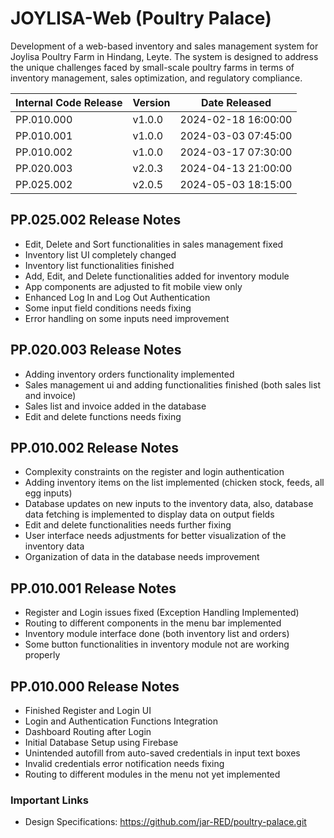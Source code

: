 # JOYLISA-Web (Poultry Palace)
Development of a web-based inventory and sales management system for Joylisa Poultry Farm in Hindang, Leyte. The system is designed to address the unique challenges faced by small-scale poultry farms in terms of inventory management, sales optimization, and regulatory compliance.

| Internal Code Release | Version | Date Released |
| ------------- | ------------- | ------------- | 
| PP.010.000 | v1.0.0 | 2024-02-18 16:00:00 | 
| PP.010.001 | v1.0.0 | 2024-03-03 07:45:00 | 
| PP.010.002 | v1.0.0 | 2024-03-17 07:30:00 | 
| PP.020.003 | v2.0.3 | 2024-04-13 21:00:00 | 
| PP.025.002 | v2.0.5 | 2024-05-03 18:15:00 |

## PP.025.002 Release Notes
* Edit, Delete and Sort functionalities in sales management fixed
* Inventory list UI completely changed
* Inventory list functionalities finished
* Add, Edit, and Delete functionalities added for inventory module
* App components are adjusted to fit mobile view only
* Enhanced Log In and Log Out Authentication
* Some input field conditions needs fixing
* Error handling on some inputs need improvement

## PP.020.003 Release Notes
* Adding inventory orders functionality implemented
* Sales management ui and adding functionalities finished (both sales list and invoice)
* Sales list and invoice added in the database
* Edit and delete functions needs fixing

## PP.010.002 Release Notes 
* Complexity constraints on the register and login authentication
* Adding inventory items on the list implemented (chicken stock, feeds, all egg inputs)
* Database updates on new inputs to the inventory data, also, database data fetching is implemented to display data on output fields
* Edit and delete functionalities needs further fixing 
* User interface needs adjustments for better visualization of the inventory data
* Organization of data in the database needs improvement 
  
## PP.010.001 Release Notes 
* Register and Login issues fixed (Exception Handling Implemented)
* Routing to different components in the menu bar implemented
* Inventory module interface done (both inventory list and orders) 
* Some button functionalities in inventory module not are working properly

## PP.010.000 Release Notes 
* Finished Register and Login UI
* Login and Authentication Functions Integration
* Dashboard Routing after Login 
* Initial Database Setup using Firebase
* Unintended autofill from auto-saved credentials in input text boxes
* Invalid credentials error notification needs fixing
* Routing to different modules in the menu not yet implemented

### Important Links
* Design Specifications: https://github.com/jar-RED/poultry-palace.git
